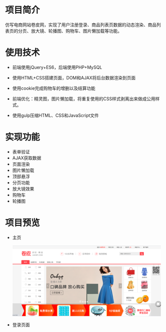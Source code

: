 # 项目简介
仿写电商网站卷皮网，实现了用户注册登录、商品列表页数据的动态渲染、商品列表页的分页、放大镜、轮播图、购物车、图片懒加载等功能。
# 使用技术
- 前端使用jQuery+ES6，后端使用PHP+MySQL

- 使用HTML+CSS搭建页面，DOM和AJAX将后台数据渲染到页面

- 使用cookie完成购物车的增删以及结算功能

- 前端优化：精灵图，图片懒加载，将重复使用的CSS样式剥离出来做成公用样式。

- 使用gulp压缩HTML、CSS和JavaScript文件

# 实现功能

- 表单验证
- AJAX获取数据
- 页面渲染
- 图片懒加载
- 顶部悬浮
- 分页功能
- 放大镜效果
- 购物车
- 轮播图

# 项目预览

- 主页

  ![image](https://github.com/alixiaopeng/project-juanpi/blob/master/preview/home.jpg)
- 登录页面

  
